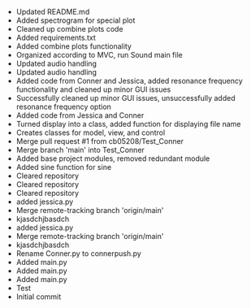 - Updated README.md
- Added spectrogram for special plot
- Cleaned up combine plots code
- Added requirements.txt
- Added combine plots functionality
- Organized according to MVC, run Sound main file
- Updated audio handling
- Updated audio handling
- Added code from Conner and Jessica, added resonance frequency functionality and cleaned up minor GUI issues
- Successfully cleaned up minor GUI issues, unsuccessfully added resonance frequency option
- Added code from Jessica and Conner
- Turned display into a class, added function for displaying file name
- Creates classes for model, view, and control
- Merge pull request #1 from cb05208/Test_Conner
- Merge branch 'main' into Test_Conner
- Added base project modules, removed redundant module
- Added sine function for sine
- Cleared repository
- Cleared repository
- Cleared repository
- added jessica.py
- Merge remote-tracking branch 'origin/main'
- kjasdchjbasdch
- added jessica.py
- Merge remote-tracking branch 'origin/main'
- kjasdchjbasdch
- Rename Conner.py to connerpush.py
- Added main.py
- Added main.py
- Added main.py
- Test
- Initial commit
